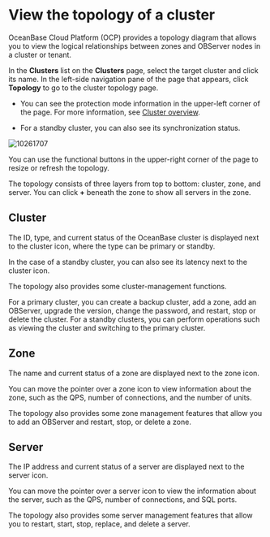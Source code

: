 View the topology of a cluster
===================================================

OceanBase Cloud Platform (OCP) provides a topology diagram that allows you to view the logical relationships between zones and OBServer nodes in a cluster or tenant.

In the **Clusters** list on the **Clusters** page, select the target cluster and click its name. In the left-side navigation pane of the page that appears, click **Topology** to go to the cluster topology page.

* You can see the protection mode information in the upper-left corner of the page. For more information, see [Cluster overview](../300.userguide-features/100.cluster-features/200.overview.md).



* For a standby cluster, you can also see its synchronization status.






![10261707](https://help-static-aliyun-doc.aliyuncs.com/assets/img/en-US/7425667361/p344184.png)

You can use the functional buttons in the upper-right corner of the page to resize or refresh the topology.

The topology consists of three layers from top to bottom: cluster, zone, and server. You can click **+** beneath the zone to show all servers in the zone.

**Cluster**
--------------------------------

The ID, type, and current status of the OceanBase cluster is displayed next to the cluster icon, where the type can be primary or standby.

In the case of a standby cluster, you can also see its latency next to the cluster icon.

The topology also provides some cluster-management functions.

For a primary cluster, you can create a backup cluster, add a zone, add an OBServer, upgrade the version, change the password, and restart, stop or delete the cluster. For a standby clusters, you can perform operations such as viewing the cluster and switching to the primary cluster.

**Zone**
-----------------------------

The name and current status of a zone are displayed next to the zone icon.

You can move the pointer over a zone icon to view information about the zone, such as the QPS, number of connections, and the number of units.

The topology also provides some zone management features that allow you to add an OBServer and restart, stop, or delete a zone.

**Server**
-------------------------------

The IP address and current status of a server are displayed next to the server icon.

You can move the pointer over a server icon to view the information about the server, such as the QPS, number of connections, and SQL ports.

The topology also provides some server management features that allow you to restart, start, stop, replace, and delete a server.
